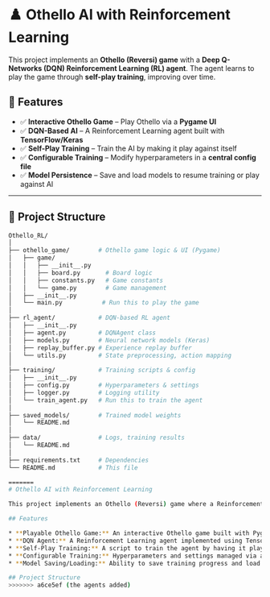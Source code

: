 
# ♟️ Othello AI with Reinforcement Learning

This project implements an **Othello (Reversi) game** with a **Deep Q-Networks (DQN) Reinforcement Learning (RL) agent**. The agent learns to play the game through **self-play training**, improving over time.

## 🚀 Features

- ✅ **Interactive Othello Game** – Play Othello via a **Pygame UI**  
- ✅ **DQN-Based AI** – A Reinforcement Learning agent built with **TensorFlow/Keras**  
- ✅ **Self-Play Training** – Train the AI by making it play against itself  
- ✅ **Configurable Training** – Modify hyperparameters in a **central config file**  
- ✅ **Model Persistence** – Save and load models to resume training or play against AI  

---

## 📂 Project Structure

```bash
Othello_RL/
│
├── othello_game/        # Othello game logic & UI (Pygame)
│   ├── game/
│   │   ├── __init__.py
│   │   ├── board.py       # Board logic
│   │   ├── constants.py   # Game constants
│   │   └── game.py        # Game management
│   ├── __init__.py
│   └── main.py           # Run this to play the game
│
├── rl_agent/            # DQN-based RL agent
│   ├── __init__.py
│   ├── agent.py         # DQNAgent class
│   ├── models.py        # Neural network models (Keras)
│   ├── replay_buffer.py # Experience replay buffer
│   └── utils.py         # State preprocessing, action mapping
│
├── training/            # Training scripts & config
│   ├── __init__.py
│   ├── config.py        # Hyperparameters & settings
│   ├── logger.py        # Logging utility
│   └── train_agent.py   # Run this to train the agent
│
├── saved_models/        # Trained model weights
│   └── README.md
│
├── data/                # Logs, training results
│   └── README.md
│
├── requirements.txt     # Dependencies
└── README.md            # This file

=======
# Othello AI with Reinforcement Learning

This project implements an Othello (Reversi) game where a Reinforcement Learning agent, specifically using Deep Q-Networks (DQN), learns to play the game by playing against itself.

## Features

* **Playable Othello Game:** An interactive Othello game built with Pygame.
* **DQN Agent:** A Reinforcement Learning agent implemented using TensorFlow/Keras.
* **Self-Play Training:** A script to train the agent by having it play against itself.
* **Configurable Training:** Hyperparameters and settings managed via a central configuration file.
* **Model Saving/Loading:** Ability to save training progress and load models to resume or play.

## Project Structure
>>>>>>> a6ce5ef (the agents added)
